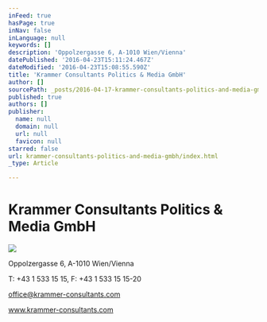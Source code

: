 ```yaml
---
inFeed: true
hasPage: true
inNav: false
inLanguage: null
keywords: []
description: 'Oppolzergasse 6, A-1010 Wien/Vienna'
datePublished: '2016-04-23T15:11:24.467Z'
dateModified: '2016-04-23T15:08:55.590Z'
title: 'Krammer Consultants Politics & Media GmbH'
author: []
sourcePath: _posts/2016-04-17-krammer-consultants-politics-and-media-gmbh.md
published: true
authors: []
publisher:
  name: null
  domain: null
  url: null
  favicon: null
starred: false
url: krammer-consultants-politics-and-media-gmbh/index.html
_type: Article

---
```

# Krammer Consultants Politics & Media GmbH
![](https://s3-us-west-2.amazonaws.com/the-grid-img/p/f2a6d08d5920cbdfcf5d7a736114cc572722137d.jpg)

Oppolzergasse 6, A-1010 Wien/Vienna

T: +43 1 533 15 15, F: +43 1 533 15 15-20

office@krammer-consultants.com

www.krammer-consultants.com